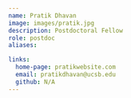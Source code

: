 ```yaml
---
name: Pratik Dhavan
image: images/pratik.jpg
description: Postdoctoral Fellow
role: postdoc
aliases:

links:
  home-page: pratikwebsite.com
  email: pratikdhavan@ucsb.edu
  github: N/A
---
```


